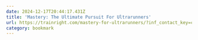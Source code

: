 ```yaml
---
date: 2024-12-17T20:44:17.431Z
title: 'Mastery: The Ultimate Pursuit For Ultrarunners'
url: https://trainright.com/mastery-for-ultrarunners/?inf_contact_key=c744ce0b8d886e989cbdfc6c98b8c60d16358d5485884e2f31e6019a0d26c8b0
category: bookmark
---
```

